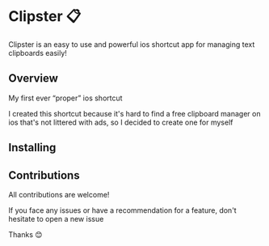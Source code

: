 
# Clipster 📋
Clipster is an easy to use and powerful ios shortcut app for managing text clipboards easily!

## Overview
My first ever “proper” ios shortcut
  
I created this shortcut because it's hard to find a free clipboard manager on ios that's not littered with ads, so I decided to create one for myself


## Installing

## Contributions
All contributions are welcome!

If you face any issues or have a recommendation for a feature, don't hesitate to open a new issue

Thanks 😊
